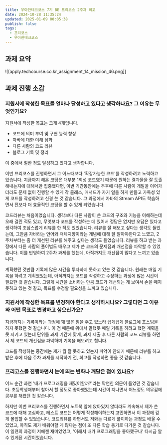 ```yaml
---
title: 우아한테크코스 7기 BE 프리코스 2주차 회고
date: 2024-10-28 11:35:24
updated: 2025-01-09 00:05:38
publish: false
tags:
  - 프리코스
  - 우아한테크코스
---
```

## 과제 요약
![[apply.techcourse.co.kr_assignment_14_mission_46.png]]

## 과제 진행 소감
### 지원서에 작성한 목표를 얼마나 달성하고 있다고 생각하나요? 그 이유는 무엇인가요?
지원서에 작성한 목표는 크게 4개입니다.

- 코드에 의미 부여 및 구현 능력 향상
- 자바에 대한 이해 심화
- 다른 사람의 코드 리뷰
- 블로그 기록 및 정리

이 중에서 절반 정도 달성하고 있다고 생각합니다. 

이번 프리코스를 진행하면서 그 어느때보다 '확장가능한 코드'를 작성하려고 노력하고 있습니다. 지금까지 해온 코딩은 대부분 1회성 코드였기 때문에 원하는 결과물을 잘 도출해내는지에 대해서만 집중했다면, 이번 기간동안에는 추후에 다른 사람이 개발을 이어가더라도 문제 없이 진행할 수 있게 각 클래스, 매서드가 자기 일을 하게 만들고 가독성 있게 코드를 작성하려고 신경 쓴 것 같습니다. 그 과정에서 자바의 Stream API도 학습하면서 전보다 더 효율적인 코딩을 할 수 있게 되었습니다.

코드리뷰는 처음이었습니다. 생각보다 다른 사람이 쓴 코드의 구조와 기능을 이해하는데 오래 걸린 적도 있고, 무엇보다 코드를 작성하는 데 있어서 정답은 없지만 오답은 있다고 생각하여 조심스럽게 리뷰를 한 적도 있었습니다. 리뷰를 잘 해보고 싶다는 생각도 들었는데, 그만큼 자바라는 언어와 객체지향이라는 개념에 대해 잘 알아야한다고 느꼈고, 2주차부터는 좀 더 개선된 리뷰를 해주고 싶다는 생각도 들었습니다. 리뷰를 하고 받는 과정에서 다른 사람의 풀이법도 배우고 제가 쓴 코드의 문제점과 개선점을 파악할 수 있었습니다. 이를 반영하여 2주차 과제를 했는데, 아직까지도 개선점이 많다고 느끼고 있습니다. 

계획했던 것만큼 기록에 많은 시간을 투자하지 못하고 있는 것 같습니다. 원래는 매일 기록을 하려고 계획했었는데, 아직까지는 코드를 작성하고 수정하는 과정에 많은 시간이 필요한 것 같습니다. 그렇게 시간을 소비하는 만큼 코드가 개선되는 게 보여서 손을 떼지 못하고 있는 것 같고, 목표를 수정할 필요성을 느끼고 있습니다.

### 지원서에 작성한 목표를 변경해야 한다고 생각하시나요? 그렇다면 그 이유와 어떤 목표로 변경하고 싶으신가요?
지금까지는 기록이라는 과정에 꽤 많은 힘을 주고 있느라 쉽게쉽게 블로그에 포스팅을 하지 못했던 것 같습니다. 이 점 때문에 위에서 말했듯 매일 기록을 하려고 했던 계획을 못 지키고 있는데 단위를 과제 기간에 맞게, 과제 제출 후 다른 사람의 코드 리뷰를 하면서 제 코드의 개선점을 파악하며 기록을 해보려고 합니다.

코드를 작성하는 중간에는 제가 뭘 잘 못하고 있는지 파악이 안되기 때문에 리뷰를 하고 받은 후에 다음 주차 과제를 시작하기 전, 회고를 작성하면 좋을 것 같습니다.

### 프리코스를 진행하면서 눈에 띄는 변화나 깨달은 점이 있나요?
어느 순간 과연 '내가 프로그래밍을 재밌어할까?'라는 막연한 의문이 들었던 것 같습니다. 초등학생때부터 찾아서 할 정도로 좋아했었는데 시간이 지나면서 어느정도 의무감에 공부를 해왔던 것 같습니다. 

하지만 이번 프리코스를 진행하면서 노트북 앞에 앉아있지 않더라도 계속해서 제가 쓴 코드에 대해 고심하고, 테스트 코드는 어떻게 작성해야하는지 고민하면서 이 과정에 깊게 몰입할 수 있었습니다. 코드리뷰를 하면서도 저와는 다르게 풀이하는 과정도 배울 수 있었고,  아직도 제가 배워야할 게 많다는 점이 또 다른 학습 동기로 다가온 것 같습니다. 이 일련의 과정이 저에겐 재미있었고, '이래서 내가 프로그래밍을 좋아했구나' 다시금 알 수 있게된 시간이었습니다. 
